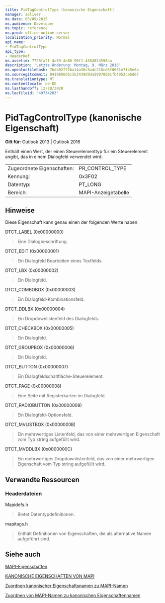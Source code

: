 ```yaml
---
title: PidTagControlType (kanonische Eigenschaft)
manager: soliver
ms.date: 03/09/2015
ms.audience: Developer
ms.topic: reference
ms.prod: office-online-server
localization_priority: Normal
api_name:
- PidTagControlType
api_type:
- HeaderDef
ms.assetid: 7728fa2f-4a59-4e86-90f1-4384824598aa
description: 'Letzte Änderung: Montag, 9. März 2015'
ms.openlocfilehash: 7bdb02f72ba14a36c8a4c218cd5f0631e7145e6a
ms.sourcegitcommit: 0419850d5c1b3439d9da59070201fb4952ca5d07
ms.translationtype: MT
ms.contentlocale: de-DE
ms.lasthandoff: 12/28/2020
ms.locfileid: "49734203"
---
```

# <a name="pidtagcontroltype-canonical-property"></a>PidTagControlType (kanonische Eigenschaft)

  
  
**Gilt für**: Outlook 2013 | Outlook 2016 
  
Enthält einen Wert, der einen Steuerelementtyp für ein Steuerelement angibt, das in einem Dialogfeld verwendet wird. 
  
|||
|:-----|:-----|
|Zugeordnete Eigenschaften:  <br/> |PR_CONTROL_TYPE  <br/> |
|Kennung:  <br/> |0x3F02  <br/> |
|Datentyp:  <br/> |PT_LONG  <br/> |
|Bereich:  <br/> |MAPI-Anzeigetabelle  <br/> |
   
## <a name="remarks"></a>Hinweise

Diese Eigenschaft kann genau einen der folgenden Werte haben:
    
DTCT_LABEL (0x00000000)
  
> Eine Dialogbeschriftung.
   
DTCT_EDIT (0x00000001)
  
> Ein Dialogfeld Bearbeiten eines Textfelds.

DTCT_LBX (0x00000002)
  
> Ein Dialogfeld.
    
DTCT_COMBOBOX (0x00000003)
  
> Ein Dialogfeld-Kombinationsfeld.

DTCT_DDLBX (0x00000004)
  
> Ein Dropdownlistenfeld des Dialogfelds.

DTCT_CHECKBOX (0x00000005)
  
> Ein Dialogfeld.

DTCT_GROUPBOX (0x00000006)
  
> Ein Dialogfeld.
  
DTCT_BUTTON (0x00000007)
  
> Ein Dialogfeldschaltfläche-Steuerelement.
    
DTCT_PAGE (0x00000008)
  
> Eine Seite mit Registerkarten im Dialogfeld.
    
DTCT_RADIOBUTTON (0x00000009)
  
> Ein Dialogfeld-Optionsfeld.
    
DTCT_MVLISTBOX (0x0000000B)
  
> Ein mehrwertiges Listenfeld, das von einer mehrwertigen Eigenschaft vom Typ string aufgefüllt wird.
    
DTCT_MVDDLBX (0x0000000C)
  
> Ein mehrwertiges Dropdownlistenfeld, das von einer mehrwertigen Eigenschaft vom Typ string aufgefüllt wird.
    
## <a name="related-resources"></a>Verwandte Ressourcen

### <a name="header-files"></a>Headerdateien

Mapidefs.h
  
> Bietet Datentypdefinitionen.
    
mapitags.h
  
> Enthält Definitionen von Eigenschaften, die als alternative Namen aufgeführt sind.
    
## <a name="see-also"></a>Siehe auch



[MAPI-Eigenschaften](mapi-properties.md)
  
[KANONISCHE EIGENSCHAFTEN VON MAPI](mapi-canonical-properties.md)
  
[Zuordnen kanonischer Eigenschaftsnamen zu MAPI-Namen](mapping-canonical-property-names-to-mapi-names.md)
  
[Zuordnen von MAPI-Namen zu kanonischen Eigenschaftennamen](mapping-mapi-names-to-canonical-property-names.md)

